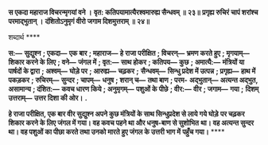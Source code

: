 **स एकदा महाराज विचरन्मृगयां वने ।** **वृत: कतिपयामात्यैरश्वमारुह्य सैन्धवम् ॥ २३॥** **प्रगृह्य रुचिरं चापं शरांश्च परमाद्भुतान् ।** **दंशितोऽनुमृगं वीरो जगाम दिशमुत्तराम् ॥ २४॥** 

शब्दार्थ **** 

**स:—** **सुद्युश्न** **; एकदा—** **एक बार** **; महाराज—** **हे राजा परीक्षित** **; विचरन्—** **भ्रमण करते हुए** **; मृगयाम्—** **शिकार करने के लिए** **; वने—** **जंगल में** **; वृत:—** **साथ होकर** **; कतिपय—** **कुछ** **; अमात्यै:—** **मंत्रियों या पार्षदों के द्वारा** **; अश्वम्—** **घोड़े पर** **; आरुह्य—** **चढ़कर** **;** **सैन्धवम्—** **सिन्धु प्रदेश में उत्पन्न** **; प्रगृह्य—** **हाथ में पकड़कर** **; रुचिरम्—** **सुन्दर** **; चापम्—** **धनुष** **; शरान् च—** **तथा बाण** **; परम-** **अद्भुतान्—** **अत्यन्त अद्भुत, असामान्य** **; दंशित:—** **कवच धारण किये** **; अनुमृगम्—** **पशुओं के पीछे** **; वीर:—** **वीर** **; जगाम—** **गया** **;** **दिशम् उत्तराम्—** **उत्तर दिशा की ओर।** **.** 

**हे राजा परीक्षित, एक बार वीर सुद्युश्न अपने कुछ मंत्रियों के साथ सिन्धुप्रदेश से लाये गये घोड़े** **पर चढ़कर शिकार करने के लिए जंगल में गया। वह कवच पहने था और धनुष-बाण से सुशोभित** **था। वह अत्यन्त सुन्दर था। वह पशुओं का पीछा करते तथा उनको मारते हुए जंगल के उत्तरी भाग में** **पहुँच गया।** **** 
